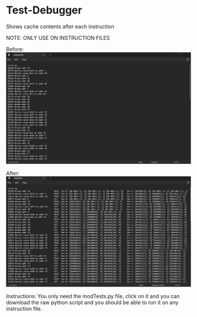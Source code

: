 # Test-Debugger
Shows cache contents after each instruction

NOTE: ONLY USE ON INSTRUCTION FILES


Before:
![Before](before_script.png)

After:
![After](after_script.png)

Instructions: You only need the modTests.py file, click on it and you can download the raw python script and you should be able to run it on any instruction file.
